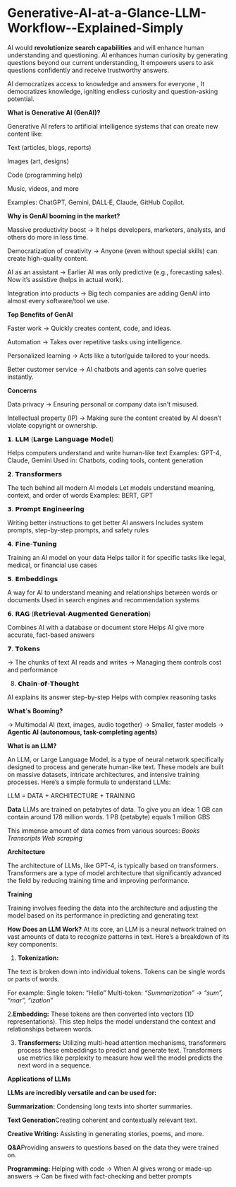 # Generative-AI-at-a-Glance-LLM-Workflow--Explained-Simply


 AI would **revolutionize search capabilities**  and  will enhance human understanding and questioning.
 AI enhances human curiosity by generating questions beyond our current understanding, It empowers users to ask questions confidently and receive trustworthy answers.
 
 AI democratizes access to knowledge and answers for everyone , It democratizes knowledge, igniting endless curiosity and question-asking potential.
 
**What is Generative AI (GenAI)?**

Generative AI refers to artificial intelligence systems that can create new content like:

Text (articles, blogs, reports)

Images (art, designs)

Code (programming help)

Music, videos, and more

Examples: ChatGPT, Gemini, DALL·E, Claude, GitHub Copilot.

**Why is GenAI booming in the market?**

Massive productivity boost → It helps developers, marketers, analysts, and others do more in less time.

Democratization of creativity → Anyone (even without special skills) can create high-quality content.

AI as an assistant → Earlier AI was only predictive (e.g., forecasting sales). Now it’s assistive (helps in actual work).

Integration into products → Big tech companies are adding GenAI into almost every software/tool we use.

**Top Benefits of GenAI**

Faster work → Quickly creates content, code, and ideas.

Automation → Takes over repetitive tasks using intelligence.

Personalized learning → Acts like a tutor/guide tailored to your needs.

Better customer service → AI chatbots and agents can solve queries instantly.

**Concerns**

Data privacy → Ensuring personal or company data isn’t misused.

Intellectual property (IP) → Making sure the content created by AI doesn’t violate copyright or ownership.


 

 

𝟭. 𝗟𝗟𝗠 (𝗟𝗮𝗿𝗴𝗲 𝗟𝗮𝗻𝗴𝘂𝗮𝗴𝗲 𝗠𝗼𝗱𝗲𝗹) 

 Helps computers understand and write human-like text 
 Examples: GPT-4, Claude, Gemini 
 Used in: Chatbots, coding tools, content generation

𝟮. 𝗧𝗿𝗮𝗻𝘀𝗳𝗼𝗿𝗺𝗲𝗿𝘀 

The tech behind all modern AI models 
Let models understand meaning, context, and order of words 
Examples: BERT, GPT

𝟯. 𝗣𝗿𝗼𝗺𝗽𝘁 𝗘𝗻𝗴𝗶𝗻𝗲𝗲𝗿𝗶𝗻𝗴 

 Writing better instructions to get better AI answers 
 Includes system prompts, step-by-step prompts, and safety rules

𝟰. 𝗙𝗶𝗻𝗲-𝗧𝘂𝗻𝗶𝗻𝗴 

Training an AI model on your data 
 Helps tailor it for specific tasks like legal, medical, or financial use cases

𝟱. 𝗘𝗺𝗯𝗲𝗱𝗱𝗶𝗻𝗴𝘀 

A way for AI to understand meaning and relationships between words or documents 
Used in search engines and recommendation systems

𝟲. 𝗥𝗔𝗚 (𝗥𝗲𝘁𝗿𝗶𝗲𝘃𝗮𝗹-𝗔𝘂𝗴𝗺𝗲𝗻𝘁𝗲𝗱 𝗚𝗲𝗻𝗲𝗿𝗮𝘁𝗶𝗼𝗻) 

Combines AI with a database or document store 
Helps AI give more accurate, fact-based answers

𝟳. 𝗧𝗼𝗸𝗲𝗻𝘀 

→ The chunks of text AI reads and writes 
→ Managing them controls cost and performance

8. 𝗖𝗵𝗮𝗶𝗻-𝗼𝗳-𝗧𝗵𝗼𝘂𝗴𝗵𝘁 

AI explains its answer step-by-step 
Helps with complex reasoning tasks

𝗪𝗵𝗮𝘁’𝘀  **Booming?**

→ Multimodal AI (text, images, audio together) 
→ Smaller, faster models 
→ **Agentic AI (autonomous, task-completing agents)**




**What is an LLM?**

An LLM, or Large Language Model, is a type of neural network specifically
designed to process and generate human-like text. These models are built on
massive datasets, intricate architectures, and intensive training processes.
Here’s a simple formula to understand LLMs:

LLM = DATA + ARCHITECTURE + TRAINING

**Data**
LLMs are trained on petabytes of data. To give you an idea:
1 GB can contain around 178 million words.
1 PB (petabyte) equals 1 million GBS

This immense amount of data comes from various sources:
*Books
Transcripts
Web scraping*

**Architecture**

The architecture of LLMs, like GPT-4, is typically based on transformers.
Transformers are a type of model architecture that significantly advanced
the field by reducing training time and improving performance.

**Training**

Training involves feeding the data into the architecture and adjusting the
model based on its performance in predicting and generating text

**How Does an LLM Work?**
At its core, an LLM is a neural network trained on vast amounts of data to
recognize patterns in text. Here’s a breakdown of its key components:

1. **Tokenization:**
   
 The text is broken down into individual tokens. Tokens can
be single words or parts of words.

For example:
Single token: “Hello”
Multi-token: *“Summarization” -> “sum”, “mar”, “ization”*

2.**Embedding:**
   These tokens are then converted into vectors (1D
representations). This step helps the model understand the context and
relationships between words.

3. **Transformers:**
   Utilizing multi-head attention mechanisms, transformers
process these embeddings to predict and generate text. Transformers use
metrics like perplexity to measure how well the model predicts the next
word in a sequence.

**Applications of LLMs**

**LLMs are incredibly versatile and can be used for:**

**Summarization:** Condensing long texts into shorter summaries.

**Text Generation**Creating coherent and contextually relevant text.

**Creative Writing:** Assisting in generating stories, poems, and more.

**Q&A**Providing answers to questions based on the data they were trained
on.

**Programming:** Helping with code
→ When AI gives wrong or made-up answers 
→ Can be fixed with fact-checking and better prompts
